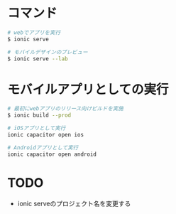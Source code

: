 # コマンド
```sh
# webでアプリを実行
$ ionic serve

# モバイルデザインのプレビュー
$ ionic serve --lab
```

# モバイルアプリとしての実行
```sh
# 最初にwebアプリのリリース向けビルドを実施
$ ionic build --prod

# iOSアプリとして実行
ionic capacitor open ios

# Androidアプリとして実行
ionic capacitor open android
```

# TODO
- ionic serveのプロジェクト名を変更する
